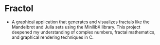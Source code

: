 # Fractol

- A graphical application that generates and visualizes fractals like the Mandelbrot and Julia sets using the MinilibX library. 
This project deepened my understanding of complex numbers, fractal mathematics, and graphical rendering techniques in C.
